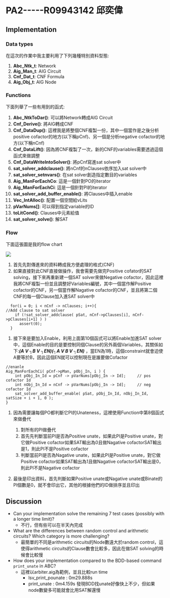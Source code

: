 # PA2-----R09943142 邱奕偉


## Implementation

### Data types
在這次的作業中我主要利用了下列幾種特別資料型態:

1. **Abc_Ntk_t**:  Network
1. **Aig_Man_t**:  AIG Circuit
1. **Cnf_Dat_t**: CNF Formula
1. **Aig_Obj_t**: AIG Node

### Functions
下面列舉了一些有用到的函式:

1. **Abc_NtkToDar()**: 可以將Network轉成AIG Circuit
1. **Cnf_Derive()**: 將AIG轉成CNF
1. **Cnf_DataDup()**: 這裡我是將整個CNF複製一份，其中一個當作是之後分析positive cofactor的地方(以下稱pCnf)、另一個是分析negative cofactor的地方(以下稱nCnf)
1. **Cnf_DataLift()**: 因為將CNF複製了一次，新的CNF的variables需要透過這個函式來做調整
1. **Cnf_DataWriteIntoSolver()**: 將pCnf寫進sat solver中
1. **sat_solver_addclause()**: 將nCnf的nClauses依序加入sat solver中
1. **sat_solver_setnvars()**: 在sat solver創造指定數目的variables
1. **Aig_ManForEachCo**: 這是一個針對PO的iterator
1. **Aig_ManForEachCi**: 這是一個針對PI的iterator
1. **sat_solver_add_buffer_enable()**: 將Clauses中插入enable
1. **Vec_IntAlloc()**: 配置一個空間給vLits
1. **pVarNums[]**: 可以得到指定variable的ID
1. **toLitCond()**: Clauses中元素給值
1. **sat_solver_solve()**: 解SAT

### Flow
下面這張圖是我的flow chart

![](https://imgur.com/eLd50UR.png)

1. 首先先對傳進來的資料轉成我方便處理的格式(CNF)
1. 如果直接對此CNF直接做操作，我會需要先做完Positive cofator的SAT solving，接下來再重新建一個SAT solver來做Negative cofactor，因此這裡我將CNF複製一份並且調整好Variables編號，其中一個當作解Positive cofactor的CNF，另一個當作解Nagative cofactor的CNF，並且將第二個CNF的每一個Clause加入進SAT solver中
```
  for(i = 0; i < nCnf -> nClauses; i++){                                        //Add clause to sat solver
    if (!sat_solver_addclause( pSat, nCnf->pClauses[i], nCnf->pClauses[i+1] ) )
      assert(0);
  }
```
1. 接下來是要加入Enable，利用上面第10個函式可以將Enable加進SAT solver中，這個Enable的目的是要控制同個Clause的另外兩個Variables，其關係如下:**_(A V ┐B V ┐EN)(┐A V B V ┐EN)_** ，當EN為1時，這個constraint就會迫使A要等於B，因此這個EN就可以控制現在是誰要做Cofactor
```
//enanle
Aig_ManForEachCi( pCnf->pMan, pObj_In, i ) {
    int pObj_In_Id = pCnf -> pVarNums[pObj_In -> Id];     // pos cofactor Id
    int nObj_In_Id = nCnf -> pVarNums[pObj_In -> Id];     // neg cofactor Id
    sat_solver_add_buffer_enable( pSat, pObj_In_Id, nObj_In_Id, satSize + i + 1, 0 );
}
```

1. 因為需要讓每個PO都判斷它PI的Unateness，這裡使用Function中第8個函式來做疊代
    1. 對所有的PI做疊代
    1. 首先先判斷當前PI是否為Positive unate，如果此PI是Positive unate，對它做Positive cofactor如果SAT輸出為0且做Nagative cofactorSAT輸出是1，則此PI不是Positive cofactor
    1. 判斷當前PI是否為Nagative unate，如果此PI是Positive unate，對它做Positive cofactor如果SAT輸出為1且做Nagative cofactorSAT輸出是0，則此PI不是Nagative cofactor

1. 最後是印出資料，首先判斷如果Positive unate或Nagative unate或Binate的PI個數是0，就不會印出它，其他的根據他們的ID做排序並且印出


## Discussion

*  Can your implementation solve the remaining 7 test cases (possibly with a longer time limit)?
    * 不行，但有些可以在半天內完成
* What are the differences between random control and arithmetic circuits? Which category is more challenging?
    * 最簡單的不同是arithmetic circuits的Node數遠大於random control，這使得arithmetic circuits的Clause數會比較多，因此在做SAT solving的時候會比較慢
* How does your implementation compared to the BDD-based command `print_unate` in ABC?
    * 這裡以arbiter.aig為範例，並且比較run time
        * lsv_print_pounate : 0m29.888s
        * print_unate : 0m4.159s
    發現BDD找unate好像快上不少，但如果node數變多可能就會比用SAT解還慢
